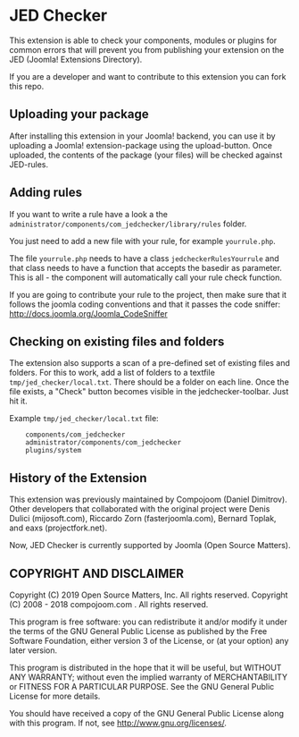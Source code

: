 # JED Checker

This extension is able to check your components, modules or plugins for common errors that will prevent you
from publishing your extension on the JED (Joomla! Extensions Directory).

If you are a developer and want to contribute to this extension you can fork this repo.

## Uploading your package

After installing this extension in your Joomla! backend, you can use it by uploading a Joomla! extension-package using
the upload-button. Once uploaded, the contents of the package (your files) will be checked against JED-rules.

## Adding rules

If you want to write a rule have a look a the `administrator/components/com_jedchecker/library/rules` folder.

You just need to add a new file with your rule, for example `yourrule.php`.

The file `yourrule.php` needs to have a class `jedcheckerRulesYourrule` and that class needs to have a
function that accepts the basedir as parameter. This is all - the component will automatically call
your rule check function.

If you are going to contribute your rule to the project, then make sure that it follows the joomla coding conventions
and that it passes the code sniffer: http://docs.joomla.org/Joomla_CodeSniffer

## Checking on existing files and folders

The extension also supports a scan of a pre-defined set of existing files and folders.
For this to work, add a list of folders to a textfile `tmp/jed_checker/local.txt`.
There should be a folder on each line.
Once the file exists, a "Check" button becomes visible in the jedchecker-toolbar. Just hit it.

Example `tmp/jed_checker/local.txt` file:

        components/com_jedchecker
        administrator/components/com_jedchecker
        plugins/system

## History of the Extension

This extension was previously maintained by Compojoom (Daniel Dimitrov). Other developers that collaborated with the original project were Denis Dulici (mijosoft.com), Riccardo Zorn (fasterjoomla.com), Bernard Toplak, and eaxs (projectfork.net).

Now, JED Checker is currently supported by Joomla (Open Source Matters).

## COPYRIGHT AND DISCLAIMER

Copyright (C) 2019 Open Source Matters, Inc. All rights reserved.
Copyright (C) 2008 - 2018 compojoom.com . All rights reserved.

This program is free software: you can redistribute it and/or modify it under the terms of the GNU General Public License as published by the Free Software Foundation, either version 3 of the License, or (at your option) any later version.

This program is distributed in the hope that it will be useful, but WITHOUT ANY WARRANTY; without even the implied warranty of MERCHANTABILITY or FITNESS FOR A PARTICULAR PURPOSE. See the GNU General Public License for more details.

You should have received a copy of the GNU General Public License along with this program. If not, see http://www.gnu.org/licenses/.
